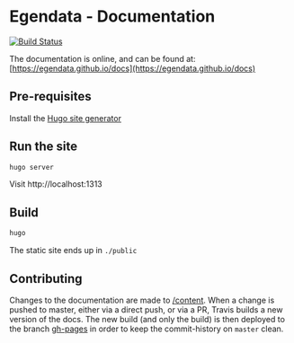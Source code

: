 # Egendata - Documentation

[![Build Status](https://travis-ci.com/egendata/docs.svg?branch=master)](https://travis-ci.com/egendata/docs)

The documentation is online, and can be found at: [https://egendata.github.io/docs](https://egendata.github.io/docs)

## Pre-requisites

Install the [Hugo site generator](https://gohugo.io/getting-started/installing)

## Run the site

```bash
hugo server
```

Visit http://localhost:1313

## Build

```bash
hugo
```

The static site ends up in `./public`

## Contributing

Changes to the documentation are made to [/content](./content).
When a change is pushed to master, either via a direct push, or via a PR, Travis builds a new version of the docs.
The new build (and only the build) is then deployed to the branch [gh-pages](https://github.com/egendata/docs/tree/gh-pages) in order to keep the commit-history on `master` clean.
